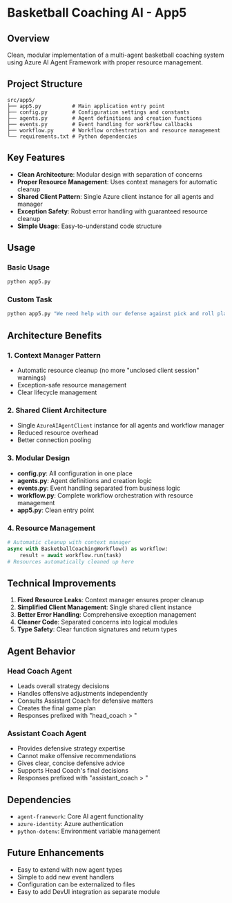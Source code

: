 # Basketball Coaching AI - App5

## Overview

Clean, modular implementation of a multi-agent basketball coaching system using Azure AI Agent Framework with proper resource management.

## Project Structure

```
src/app5/
├── app5.py          # Main application entry point
├── config.py        # Configuration settings and constants
├── agents.py        # Agent definitions and creation functions
├── events.py        # Event handling for workflow callbacks
├── workflow.py      # Workflow orchestration and resource management
└── requirements.txt # Python dependencies
```

## Key Features

- **Clean Architecture**: Modular design with separation of concerns
- **Proper Resource Management**: Uses context managers for automatic cleanup
- **Shared Client Pattern**: Single Azure client instance for all agents and manager
- **Exception Safety**: Robust error handling with guaranteed resource cleanup
- **Simple Usage**: Easy-to-understand code structure

## Usage

### Basic Usage
```bash
python app5.py
```

### Custom Task
```bash
python app5.py "We need help with our defense against pick and roll plays"
```

## Architecture Benefits

### 1. **Context Manager Pattern**
- Automatic resource cleanup (no more "unclosed client session" warnings)
- Exception-safe resource management
- Clear lifecycle management

### 2. **Shared Client Architecture**
- Single `AzureAIAgentClient` instance for all agents and workflow manager
- Reduced resource overhead
- Better connection pooling

### 3. **Modular Design**
- **config.py**: All configuration in one place
- **agents.py**: Agent definitions and creation logic
- **events.py**: Event handling separated from business logic
- **workflow.py**: Complete workflow orchestration with resource management
- **app5.py**: Clean entry point

### 4. **Resource Management**
```python
# Automatic cleanup with context manager
async with BasketballCoachingWorkflow() as workflow:
    result = await workflow.run(task)
# Resources automatically cleaned up here
```

## Technical Improvements

1. **Fixed Resource Leaks**: Context manager ensures proper cleanup
2. **Simplified Client Management**: Single shared client instance
3. **Better Error Handling**: Comprehensive exception management
4. **Cleaner Code**: Separated concerns into logical modules
5. **Type Safety**: Clear function signatures and return types

## Agent Behavior

### Head Coach Agent
- Leads overall strategy decisions
- Handles offensive adjustments independently
- Consults Assistant Coach for defensive matters
- Creates the final game plan
- Responses prefixed with "head_coach > "

### Assistant Coach Agent  
- Provides defensive strategy expertise
- Cannot make offensive recommendations
- Gives clear, concise defensive advice
- Supports Head Coach's final decisions
- Responses prefixed with "assistant_coach > "

## Dependencies

- `agent-framework`: Core AI agent functionality
- `azure-identity`: Azure authentication
- `python-dotenv`: Environment variable management

## Future Enhancements

- Easy to extend with new agent types
- Simple to add new event handlers
- Configuration can be externalized to files
- Easy to add DevUI integration as separate module